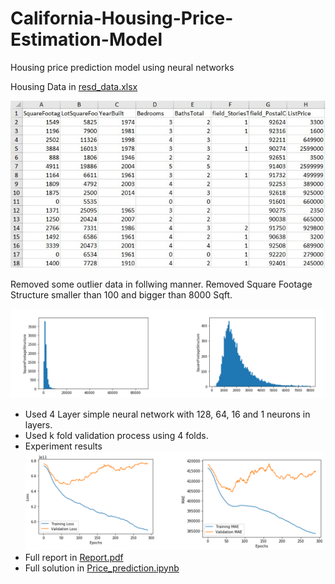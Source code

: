 # California-Housing-Price-Estimation-Model
Housing price prediction model using neural networks

Housing Data in [resd_data.xlsx](resd_data.xlsx)

![alt text](Data.jpg)

Removed some outlier data in follwing manner.
Removed Square Footage Structure smaller than 100 and bigger than 8000 Sqft.

![alt text](Changed.png)

* Used 4 Layer simple neural network with 128, 64, 16 and 1 neurons in layers.
* Used k fold validation process using 4 folds.
* Experiment results
![alt text](Experiment.png)
* Full report in [Report.pdf](Report.pdf)
* Full solution in [Price_prediction.ipynb](Price_prediction.ipynb)
